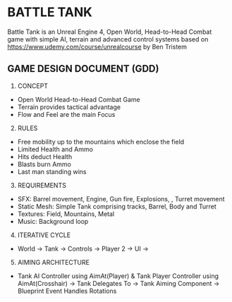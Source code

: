 # BATTLE TANK

Battle Tank is an Unreal Engine 4, Open World, Head-to-Head Combat game with simple AI, terrain and advanced control systems based on https://www.udemy.com/course/unrealcourse by Ben Tristem


## GAME DESIGN DOCUMENT (GDD)

1. CONCEPT
* Open World Head-to-Head Combat Game
* Terrain provides tactical advantage
* Flow and Feel are the main Focus

2. RULES
*	Free mobility up to the mountains which enclose the field
*	Limited Health and Ammo
*	Hits deduct Health
*	Blasts burn Ammo
*	Last man standing wins

3. REQUIREMENTS
*	SFX: Barrel movement, Engine, Gun fire, Explosions, , Turret movement
*	Static Mesh: Simple Tank comprising tracks, Barrel, Body and Turret 
*	Textures: Field, Mountains, Metal
*	Music: Background loop

4. ITERATIVE CYCLE
* World -> Tank -> Controls -> Player 2 -> UI ->

5. AIMING ARCHITECTURE
* Tank AI Controller using AimAt(Player) & Tank Player Controller using AimAt(Crosshair) -> Tank Delegates To -> Tank Aiming Component -> Blueprint Event Handles Rotations
